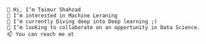 
    👋 Hi, I’m Taimur Shahzad
    👀 I’m interested in Machine Leraning 
    🌱 I’m currently Diving deep into Deep learning ;)
    💞️ I’m looking to collaborate on an opportunity in Data Science.
    📫 You can reach me at 



<!---
Taimurshahzad12/Taimurshahzad12 is a ✨ special ✨ repository because its `README.md` (this file) appears on your GitHub profile.
You can click the Preview link to take a look at your changes.
--->
